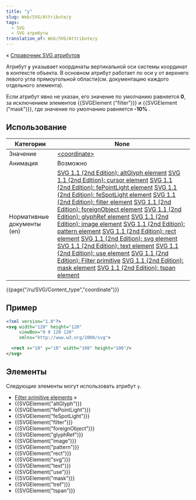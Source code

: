 ```yaml
---
title: "y"
slug: Web/SVG/Attribute/y
tags:
  - SVG
  - SVG атрибуты
translation_of: Web/SVG/Attribute/y
---
```


« [Справочник SVG атрибутов](/ru/docs/Web/SVG/Attribute)

Атрибут **`y`** указывает координаты вертикальной оси системы координат в контексте объекта. В основном атрибут работает по оси y от верхнего левого угла прямоугольной области(см. документацию каждого отдельного элемента).

Если атрибут явно не указан, его значение по умолчанию равняется **0**, за исключением элементов {{SVGElement ("filter")}} и {{SVGElement ("mask")}}, где значение по умолчанию равняется **-10%** .

## Использование

| Категории                  | None                                                                                                                                                                                                                                                                                                                                                                                                                                                                                                                                                                                                                                                                                                                                                                                                                                                                                                                                                                                                                                                                                                                                                                                                                                                                                                                                                                                                                                                                                                                                                                                                                                                                                                     |
| -------------------------- | -------------------------------------------------------------------------------------------------------------------------------------------------------------------------------------------------------------------------------------------------------------------------------------------------------------------------------------------------------------------------------------------------------------------------------------------------------------------------------------------------------------------------------------------------------------------------------------------------------------------------------------------------------------------------------------------------------------------------------------------------------------------------------------------------------------------------------------------------------------------------------------------------------------------------------------------------------------------------------------------------------------------------------------------------------------------------------------------------------------------------------------------------------------------------------------------------------------------------------------------------------------------------------------------------------------------------------------------------------------------------------------------------------------------------------------------------------------------------------------------------------------------------------------------------------------------------------------------------------------------------------------------------------------------------------------------------------- |
| Значение                   | [\<coordinate>](/ru/SVG/Content_type#Coordinate)                                                                                                                                                                                                                                                                                                                                                                                                                                                                                                                                                                                                                                                                                                                                                                                                                                                                                                                                                                                                                                                                                                                                                                                                                                                                                                                                                                                                                                                                                                                                                                                                                                                         |
| Анимация                   | Возможно                                                                                                                                                                                                                                                                                                                                                                                                                                                                                                                                                                                                                                                                                                                                                                                                                                                                                                                                                                                                                                                                                                                                                                                                                                                                                                                                                                                                                                                                                                                                                                                                                                                                                                 |
| Нормативные документы (en) | [SVG 1.1 (2nd Edition): altGlyph element](http://www.w3.org/TR/SVG/text.html#AltGlyphElementYAttribute) [SVG 1.1 (2nd Edition): cursor element](http://www.w3.org/TR/SVG/interact.html#CursorElementYAttribute) [SVG 1.1 (2nd Edition): fePointLight element](http://www.w3.org/TR/SVG/filters.html#fePointLightYAttribute) [SVG 1.1 (2nd Edition): feSpotLight element](http://www.w3.org/TR/SVG/filters.html#feSpotLightYAttribute) [SVG 1.1 (2nd Edition): filter element](http://www.w3.org/TR/SVG/filters.html#FilterElementYAttribute) [SVG 1.1 (2nd Edition): foreignObject element](http://www.w3.org/TR/SVG/extend.html#ForeignObjectElementYAttribute) [SVG 1.1 (2nd Edition): glyphRef element](http://www.w3.org/TR/SVG/text.html#GlyphRefElementYAttribute) [SVG 1.1 (2nd Edition): image element](http://www.w3.org/TR/SVG/struct.html#ImageElementYAttribute) [SVG 1.1 (2nd Edition): pattern element](http://www.w3.org/TR/SVG/pservers.html#PatternElementYAttribute) [SVG 1.1 (2nd Edition): rect element](http://www.w3.org/TR/SVG/shapes.html#RectElementYAttribute) [SVG 1.1 (2nd Edition): svg element](http://www.w3.org/TR/SVG/struct.html#SVGElementYAttribute) [SVG 1.1 (2nd Edition): text element](http://www.w3.org/TR/SVG/text.html#TextElementYAttribute) [SVG 1.1 (2nd Edition): use element](http://www.w3.org/TR/SVG/struct.html#UseElementYAttribute) [SVG 1.1 (2nd Edition): Filter primitive](http://www.w3.org/TR/SVG/filters.html#FilterPrimitiveYAttribute) [SVG 1.1 (2nd Edition): mask element](http://www.w3.org/TR/SVG/masking.html#MaskElementYAttribute) [SVG 1.1 (2nd Edition): tspan element](http://www.w3.org/TR/SVG/text.html#TSpanElementYAttribute) |

{{page("/ru/SVG/Content_type","coordinate")}}

## Пример

```xml
<?xml version="1.0"?>
<svg width="120" height="120"
     viewBox="0 0 120 120"
     xmlns="http://www.w3.org/2000/svg">

  <rect x="10" y="10" width="100" height="100"/>
</svg>
```

## Элементы

Следующие элементы могут использовать атрибут `y`.

- [Filter primitive elements](/ru/SVG/Element#FilterPrimitive) »
- {{SVGElement("altGlyph")}}
- {{SVGElement("fePointLight")}}
- {{SVGElement("feSpotLight")}}
- {{SVGElement("filter")}}
- {{SVGElement("foreignObject")}}
- {{SVGElement("glyphRef")}}
- {{SVGElement("image")}}
- {{SVGElement("pattern")}}
- {{SVGElement("rect")}}
- {{SVGElement("svg")}}
- {{SVGElement("text")}}
- {{SVGElement("use")}}
- {{SVGElement("mask")}}
- {{SVGElement("tref")}}
- {{SVGElement("tspan")}}
